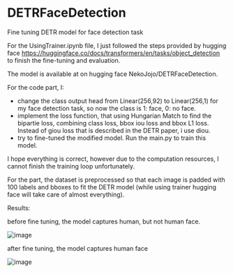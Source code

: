 # DETRFaceDetection
Fine tuning DETR model for face detection task

For the UsingTrainer.ipynb file, I just followed the steps provided by hugging face https://huggingface.co/docs/transformers/en/tasks/object_detection to finish the fine-tuning and evaluation.

The model is available at on hugging face NekoJojo/DETRFaceDetection.

For the code part, I:
  * change the class output head from Linear(256,92) to Linear(256,1) for my face detection task, so now the class is 1: face, 0: no face.
  * implement the loss function, that using Hungarian Match to find the bipartie loss, combining class loss, bbox iou loss and bbox L1 loss. Instead of giou loss that is described in the DETR paper, i use diou.
  * try to fine-tuned the modified model.
Run the main.py to train this model.

I hope everything is correct, however due to the computation resources, I cannot finish the training loop unfortunately.

For the part, the dataset is preprocessed so that each image is padded with 100 labels and bboxes to fit the DETR model (while using trainer hugging face will take care of almost everything).

Results:

before fine tuning, the model captures human, but not human face.

![image](https://github.com/DrQJojo/DETRFaceDetection/assets/140708983/c573b57e-b4d3-43a6-8d08-caf6d1b9f259)

after fine tuning, the model captures human face

![image](https://github.com/DrQJojo/DETRFaceDetection/assets/140708983/5f26e30d-c854-40b8-add0-880f28ce2091)

